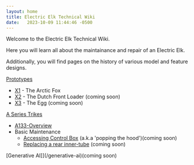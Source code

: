 ```yaml
---
layout: home
title: Electric Elk Technical Wiki
date:   2023-10-09 11:44:46 -0500
---
```


Welcome to the Electric Elk Technical Wiki. 

Here you will learn all about the maintainance and repair of an Electric Elk.

Additionally, you will find pages on the history of various model and feature designs.

[Prototypes](/prototypes)
* [X1](/prototypes/x1) - The Arctic Fox
* [X2](/prototypes/x2) - The Dutch Front Loader (coming soon)
* [X3](/prototypes/x3) - The Egg (coming soon)

[A Series Trikes](/a-series)
* [A133-Overview](/a-series/a133)
* Basic Maintenance
  * [Accessing Control Box](/a-series/a133-access-control-box) (a.k.a 'popping 
  the hood')(coming soon)
  * [Replacing a rear inner-tube](/a-series/a133-replace-rear-inner-tube)
    (coming soon)

[Generative AI]](/generative-ai)(coming soon)